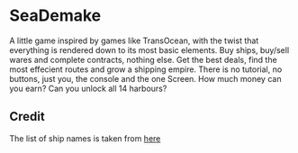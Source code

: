 # SeaDemake
A little game inspired by games like TransOcean, with the twist that everything is rendered down to its most basic elements. Buy ships, buy/sell wares and complete contracts, nothing else. Get the best deals, find the most effecient routes and grow a shipping empire. There is no tutorial, no buttons, just you, the console and the one Screen. How much money can you earn? Can you unlock all 14 harbours?

## Credit
The list of ship names is taken from [here](https://github.com/increpare/name-generator/blob/master/female)